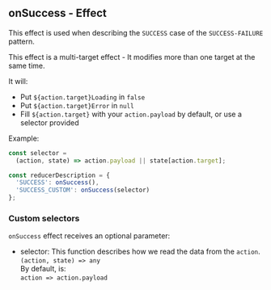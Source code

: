## onSuccess - Effect

This effect is used when describing the `SUCCESS` case of the `SUCCESS-FAILURE` pattern.

This effect is a multi-target effect - It modifies more than one target at the same time.

It will:  
  * Put `${action.target}Loading` in `false`  
  * Put `${action.target}Error` in `null`  
  * Fill `${action.target}` with your `action.payload` by default, or use a selector provided  

Example:  
  ```js
  const selector =
    (action, state) => action.payload || state[action.target];  

  const reducerDescription = {  
    'SUCCESS': onSuccess(),  
    'SUCCESS_CUSTOM': onSuccess(selector)  
  };  
  ```  

### Custom selectors
`onSuccess` effect receives an optional parameter:  
  * selector: This function describes how we read the data from the `action`.  
  `(action, state) => any`  
  By default, is:  
  `action => action.payload`  
